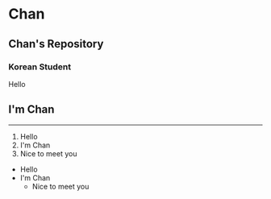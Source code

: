 # Chan
## Chan's Repository
### Korean Student
Hello 

I'm Chan
---
***
1. Hello
2. I'm Chan
3. Nice to meet you

+ Hello
+ I'm Chan
  + Nice to meet you
